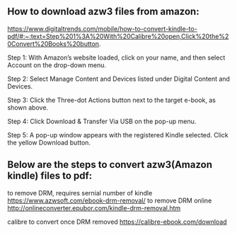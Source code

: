 How to download azw3 files from amazon:
---------------------------------------
https://www.digitaltrends.com/mobile/how-to-convert-kindle-to-pdf/#:~:text=Step%201%3A%20With%20Calibre%20open,Click%20the%20Convert%20Books%20button.

Step 1: With Amazon’s website loaded, click on your name, and then select Account on the drop-down menu.

Step 2: Select Manage Content and Devices listed under Digital Content and Devices.

Step 3: Click the Three-dot Actions button next to the target e-book, as shown above.

Step 4: Click Download & Transfer Via USB on the pop-up menu.

Step 5: A pop-up window appears with the registered Kindle selected. Click the yellow Download button.


Below are the steps to convert azw3(Amazon kindle) files to pdf:
----------------------------------------------------------------

to remove DRM, requires sernial number of kindle
https://www.azwsoft.com/ebook-drm-removal/
to remove DRM online
http://onlineconverter.epubor.com/kindle-drm-removal.htm

calibre to convert once DRM removed
https://calibre-ebook.com/download
